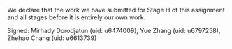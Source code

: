 We declare that the work we have submitted for Stage H of this assignment and all stages before it is entirely our own work.

Signed: Mirhady Dorodjatun (uid: u6474009), Yue Zhang (uid: u6797258), Zhehao Chang (uid: u6613739)
